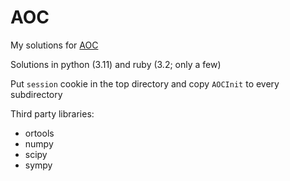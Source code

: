 # AOC

My solutions for [AOC](https://adventofcode.com/)

Solutions in python (3.11) and ruby (3.2; only a few)

Put `session` cookie in the top directory and copy `AOCInit` to every subdirectory

Third party libraries:
* ortools
* numpy
* scipy
* sympy

